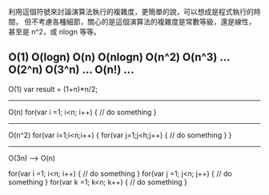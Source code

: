 利用這個符號來討論演算法執行的複雜度，更簡單的說，可以想成是程式執行的時間，
但不考慮各種細節，關心的是這個演算法的複雜度是常數等級，還是線性，甚至是 n^2，或 nlogn 等等。

O(1) O(logn)  O(n)  O(nlogn)  O(n^2)  O(n^3) ... O(2^n)  O(3^n) ... O(n!) ...
--------------------------------------------------------------------------------
O(1)
var result = (1+n)*n/2;

----------------------------------------
O(n)
for(var i =1; i<n; i++) {
  // do something
}

----------------------------------------
O(n^2)
for(var i=1;i<n;i++) {
  for(var j=1;j<h;j++) {
    // do something
  }
}

----------------------------------------
O(3n) --> O(n)

for(var i =1; i<n; i++) {
  // do something
}
for(var j =1; j<n; j++) {
  // do something
}
for(var k =1; k<n; k++) {
  // do something
}